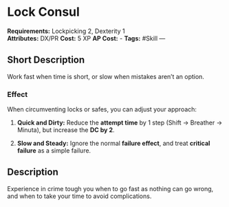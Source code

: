 # **Lock Consul**

**Requirements:** Lockpicking 2, Dexterity 1  
**Attributes:** DX/PR
**Cost:** 5 XP
**AP Cost:** -
**Tags:** #Skill —

## **Short Description**
Work fast when time is short, or slow when mistakes aren’t an option.

### **Effect**
When circumventing locks or safes, you can adjust your approach:

1. **Quick and Dirty:** Reduce the **attempt time** by 1 step (Shift → Breather → Minuta), but increase the **DC by 2**.
    
2. **Slow and Steady:** Ignore the normal **failure effect**, and treat **critical failure** as a simple failure.
## Description
Experience in crime tough you when to go fast as nothing can go wrong, and when to take your time to avoid complications.